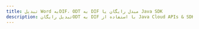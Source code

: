 ---title: تبدیل Word بهDIF، ODT به DIF مبدل رایگان یا Java SDKdescription: تبدیل رایگانODT به DIF با استفاده از Java Cloud APIs & SDK. همچنین اسناد Microsoft Word و OpenOffice را در Cloud ایجاد، ویرایش و رندر کنید.---